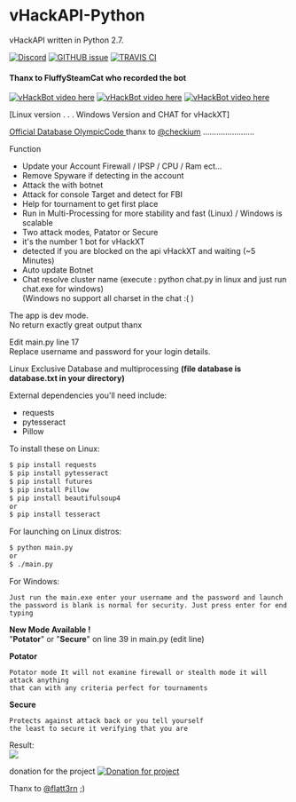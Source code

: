 # vHackAPI-Python
vHackAPI written in Python 2.7.   

[![Discord](https://img.shields.io/badge/Chat-%20on%20Discord-738bd7.svg?style=flat-square)](https://discord.gg/PHgESQn) 
[![GITHUB issue](https://img.shields.io/github/issues/OlympicCode/vHackAPI-Python.svg?style=flat-square&raw=true)](https://github.com/OlympicCode/vHackAPI-Python/issues)
[![TRAVIS CI](https://travis-ci.org/OlympicCode/vHack-Python.svg?branch=master)](https://travis-ci.org/OlympicCode/vHackAPI-Python)

#### Thanx to FluffySteamCat who recorded the bot  
[![vHackBot video here](https://img.youtube.com/vi/7Ot4xqhh4T8/1.jpg)](https://www.youtube.com/watch?v=ccWs7Fa9GUI&feature=youtu.be) [![vHackBot video here](https://img.youtube.com/vi/vNp_T7h990s/1.jpg)](https://www.youtube.com/watch?v=vNp_T7h990s&feature=youtu.be) [![vHackBot video here](https://img.youtube.com/vi/eTw3DOeJjWw/1.jpg)](https://www.youtube.com/watch?v=eTw3DOeJjWw)  

[Linux version . . . Windows Version and CHAT for vHackXT]

[Official Database OlympicCode ](https://vhack.olympiccode.ga/database/)
thanx to [@checkium](https://github.com/checkium) .......................



Function
- Update your Account Firewall / IPSP / CPU / Ram ect...
- Remove Spyware if detecting in the account
- Attack the with botnet
- Attack for console Target and detect for FBI
- Help for tournament to get first place
- Run in Multi-Processing for more stability and fast (Linux) / Windows is scalable
- Two attack modes, Patator or Secure
- it's the number 1 bot for vHackXT
- detected if you are blocked on the api vHackXT and waiting (~5 Minutes)
- Auto update Botnet 
- Chat resolve cluster name (execute : python chat.py in linux and just run chat.exe for windows)  
(Windows no support all charset in the chat :( ) 

The app is dev mode.  
No return exactly great output thanx  
  
Edit main.py line 17  
Replace username and password for your login details.  

Linux Exclusive Database and multiprocessing **(file database is database.txt in your directory)**

External dependencies you'll need include:
- requests
- pytesseract
- Pillow

 
 
To install these on Linux:
```sh
$ pip install requests  
$ pip install pytesseract 
$ pip install futures  
$ pip install Pillow
$ pip install beautifulsoup4
or  
$ pip install tesseract
``` 

For launching on Linux distros:  
```sh
$ python main.py 
or 
$ ./main.py
``` 
For Windows:
```
Just run the main.exe enter your username and the password and launch
the password is blank is normal for security. Just press enter for end typing
```
  
**New Mode Available !**  
"**Potator**" or "**Secure**" on line 39 in main.py (edit line)

**Potator**    
```   
Potator mode It will not examine firewall or stealth mode it will attack anything
that can with any criteria perfect for tournaments
```

**Secure**  
```
Protects against attack back or you tell yourself  
the least to secure it verifying that you are
```

Result:  
![](http://www.cuby-hebergs.com/dl/vhack.png)

donation for the project
[![Donation for project](https://www.paypalobjects.com/en_US/i/btn/btn_donateCC_LG.gif)](https://www.paypal.com/cgi-bin/webscr?cmd=_donations&business=support%40cuby%2dhebergs%2ecom&lc=US&item_name=vBlackOut%20Coder&no_note=0&cn=about%20more%20information%20for%20your%20donation&no_shipping=2&currency_code=USD&bn=PP%2dDonationsBF%3abtn_donateCC_LG%2egif%3aNonHosted)

Thanx to [@flatt3rn](https://github.com/flatt3rn) ;) 
